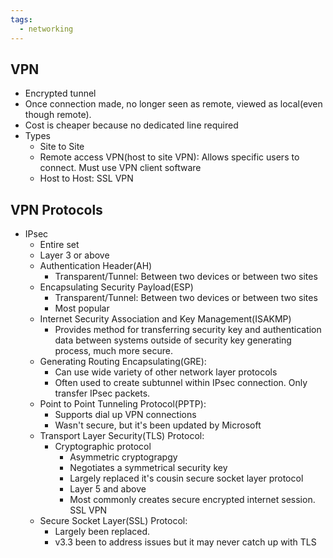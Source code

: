 ```yaml
---
tags:
  - networking
---
```

## VPN
- Encrypted tunnel
- Once connection made, no longer seen as remote, viewed as local(even though remote).
- Cost is cheaper because no dedicated line required
- Types
	- Site to Site
	- Remote access VPN(host to site VPN): Allows specific users to connect. Must use VPN client software
	- Host to Host: SSL VPN
## VPN Protocols
- IPsec
	- Entire set
	- Layer 3 or above
	- Authentication Header(AH)
		- Transparent/Tunnel: Between two devices or between two sites
	- Encapsulating Security Payload(ESP)
		- Transparent/Tunnel: Between two devices or between two sites
		- Most popular
	- Internet Security Association and Key Management(ISAKMP)
		- Provides method for transferring security key and authentication data between systems outside of security key generating process, much more secure.
	- Generating Routing Encapsulating(GRE):
		- Can use wide variety of other network layer protocols
		- Often used to create subtunnel within IPsec connection. Only transfer IPsec packets. 
	- Point to Point Tunneling Protocol(PPTP):
		- Supports dial up VPN connections
		- Wasn't secure, but it's been updated by Microsoft
	- Transport Layer Security(TLS) Protocol:
		- Cryptographic protocol 
			- Asymmetric cryptograpgy
			- Negotiates a symmetrical security key
			- Largely replaced it's cousin secure socket layer protocol
			- Layer 5 and above
			- Most commonly creates secure encrypted internet session. SSL VPN
	- Secure Socket Layer(SSL) Protocol:
		- Largely been replaced.
		- v3.3 been to address issues but it may never catch up with TLS